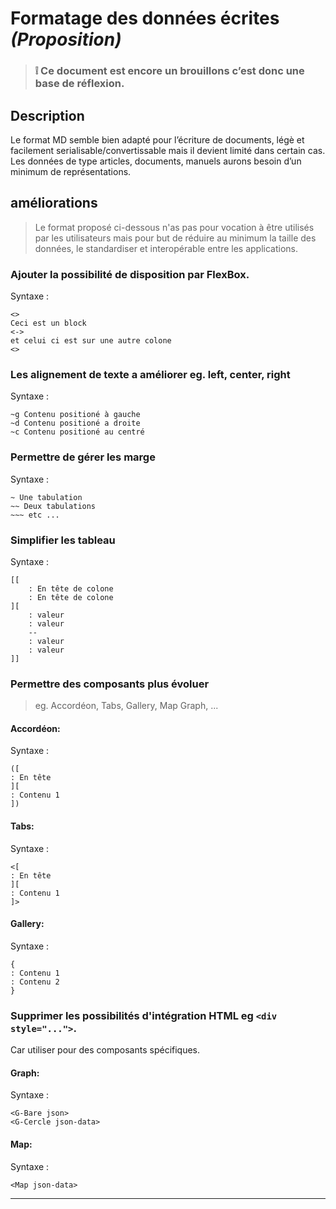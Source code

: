 
Formatage des données écrites _(Proposition)_
===

> ### :grey_exclamation: Ce document est encore un brouillons c’est donc une base de réflexion.

## Description

Le format MD semble bien adapté pour l’écriture de documents, légè et facilement serialisable/convertissable mais il devient limité dans certain cas. Les données de type articles, documents, manuels aurons besoin d’un minimum de représentations.

## améliorations

> Le format proposé ci-dessous n'as pas pour vocation à être utilisés par les utilisateurs mais pour but de réduire au minimum la taille des données, le standardiser et interopérable entre les applications.

### Ajouter la possibilité de disposition par FlexBox.

Syntaxe :
```
<>
Ceci est un block
<->
et celui ci est sur une autre colone
<>
```

### Les alignement de texte a améliorer eg. left, center, right

Syntaxe :
```
~g Contenu positioné à gauche
~d Contenu positioné a droite
~c Contenu positioné au centré
```

### Permettre de gérer les marge

Syntaxe :
```
~ Une tabulation
~~ Deux tabulations
~~~ etc ...
```

### Simplifier les tableau

Syntaxe :
```
[[
    : En tête de colone
    : En tête de colone
][
    : valeur
    : valeur
    --
    : valeur
    : valeur
]]
```

### Permettre des composants plus évoluer

> eg. Accordéon, Tabs, Gallery, Map Graph, ...
  
#### Accordéon:

Syntaxe :
```
([
: En tête
][
: Contenu 1
])
```

#### Tabs:

Syntaxe :
```
<[
: En tête
][
: Contenu 1
]>
```

#### Gallery:

Syntaxe :
```
{
: Contenu 1
: Contenu 2 
}
```

### Supprimer les possibilités d'intégration HTML eg `<div style="...">`.

Car utiliser pour des composants spécifiques.

#### Graph:

Syntaxe :
```
<G-Bare json>
<G-Cercle json-data>
```

#### Map:

Syntaxe :
```
<Map json-data>
```

---
